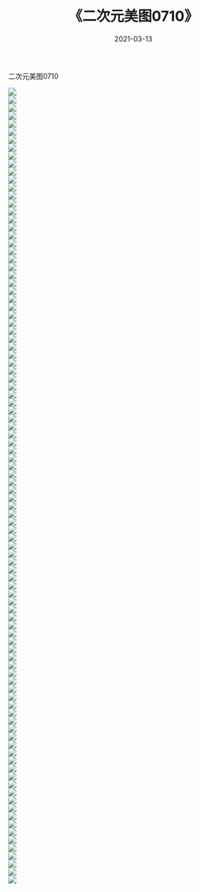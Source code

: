 ﻿---
layout: post
title:  《二次元美图0710》
date:   2021-03-13
img: http://imgx.orgx.ga/二次元/2021/二次元美图0710/000.jpg
categories: [美女, 清纯, 唯美]
---

二次元美图0710

 ![](http://imgx.orgx.ga/二次元/2021/二次元美图0710/001.png) <br>![](http://imgx.orgx.ga/二次元/2021/二次元美图0710/002.png) <br>![](http://imgx.orgx.ga/二次元/2021/二次元美图0710/003.png) <br>![](http://imgx.orgx.ga/二次元/2021/二次元美图0710/004.png) <br>![](http://imgx.orgx.ga/二次元/2021/二次元美图0710/005.png) <br>![](http://imgx.orgx.ga/二次元/2021/二次元美图0710/006.png) <br>![](http://imgx.orgx.ga/二次元/2021/二次元美图0710/007.png) <br>![](http://imgx.orgx.ga/二次元/2021/二次元美图0710/008.png) <br>![](http://imgx.orgx.ga/二次元/2021/二次元美图0710/009.png) <br>![](http://imgx.orgx.ga/二次元/2021/二次元美图0710/010.png) <br>![](http://imgx.orgx.ga/二次元/2021/二次元美图0710/011.png) <br>![](http://imgx.orgx.ga/二次元/2021/二次元美图0710/012.png) <br>![](http://imgx.orgx.ga/二次元/2021/二次元美图0710/013.png) <br>![](http://imgx.orgx.ga/二次元/2021/二次元美图0710/014.png) <br>![](http://imgx.orgx.ga/二次元/2021/二次元美图0710/015.png) <br>![](http://imgx.orgx.ga/二次元/2021/二次元美图0710/016.png) <br>![](http://imgx.orgx.ga/二次元/2021/二次元美图0710/017.png) <br>![](http://imgx.orgx.ga/二次元/2021/二次元美图0710/018.png) <br>![](http://imgx.orgx.ga/二次元/2021/二次元美图0710/019.png) <br>![](http://imgx.orgx.ga/二次元/2021/二次元美图0710/020.png) <br>![](http://imgx.orgx.ga/二次元/2021/二次元美图0710/021.png) <br>![](http://imgx.orgx.ga/二次元/2021/二次元美图0710/022.png) <br>![](http://imgx.orgx.ga/二次元/2021/二次元美图0710/023.png) <br>![](http://imgx.orgx.ga/二次元/2021/二次元美图0710/024.png) <br>![](http://imgx.orgx.ga/二次元/2021/二次元美图0710/025.png) <br>![](http://imgx.orgx.ga/二次元/2021/二次元美图0710/026.png) <br>![](http://imgx.orgx.ga/二次元/2021/二次元美图0710/027.png) <br>![](http://imgx.orgx.ga/二次元/2021/二次元美图0710/028.png) <br>![](http://imgx.orgx.ga/二次元/2021/二次元美图0710/029.png) <br>![](http://imgx.orgx.ga/二次元/2021/二次元美图0710/030.png) <br>![](http://imgx.orgx.ga/二次元/2021/二次元美图0710/031.png) <br>![](http://imgx.orgx.ga/二次元/2021/二次元美图0710/032.png) <br>![](http://imgx.orgx.ga/二次元/2021/二次元美图0710/033.png) <br>![](http://imgx.orgx.ga/二次元/2021/二次元美图0710/034.png) <br>![](http://imgx.orgx.ga/二次元/2021/二次元美图0710/035.png) <br>![](http://imgx.orgx.ga/二次元/2021/二次元美图0710/036.png) <br>![](http://imgx.orgx.ga/二次元/2021/二次元美图0710/037.png) <br>![](http://imgx.orgx.ga/二次元/2021/二次元美图0710/038.png) <br>![](http://imgx.orgx.ga/二次元/2021/二次元美图0710/039.png) <br>![](http://imgx.orgx.ga/二次元/2021/二次元美图0710/040.png) <br>![](http://imgx.orgx.ga/二次元/2021/二次元美图0710/041.png) <br>![](http://imgx.orgx.ga/二次元/2021/二次元美图0710/042.png) <br>![](http://imgx.orgx.ga/二次元/2021/二次元美图0710/043.png) <br>![](http://imgx.orgx.ga/二次元/2021/二次元美图0710/044.png) <br>![](http://imgx.orgx.ga/二次元/2021/二次元美图0710/045.png) <br>![](http://imgx.orgx.ga/二次元/2021/二次元美图0710/046.png) <br>![](http://imgx.orgx.ga/二次元/2021/二次元美图0710/047.png) <br>![](http://imgx.orgx.ga/二次元/2021/二次元美图0710/048.png) <br>![](http://imgx.orgx.ga/二次元/2021/二次元美图0710/049.png) <br>![](http://imgx.orgx.ga/二次元/2021/二次元美图0710/050.png) <br>![](http://imgx.orgx.ga/二次元/2021/二次元美图0710/051.png) <br>![](http://imgx.orgx.ga/二次元/2021/二次元美图0710/052.png) <br>![](http://imgx.orgx.ga/二次元/2021/二次元美图0710/053.png) <br>![](http://imgx.orgx.ga/二次元/2021/二次元美图0710/054.png) <br>![](http://imgx.orgx.ga/二次元/2021/二次元美图0710/055.png) <br>![](http://imgx.orgx.ga/二次元/2021/二次元美图0710/056.png) <br>![](http://imgx.orgx.ga/二次元/2021/二次元美图0710/057.png) <br>![](http://imgx.orgx.ga/二次元/2021/二次元美图0710/058.png) <br>![](http://imgx.orgx.ga/二次元/2021/二次元美图0710/059.png) <br>![](http://imgx.orgx.ga/二次元/2021/二次元美图0710/060.png) <br>![](http://imgx.orgx.ga/二次元/2021/二次元美图0710/061.png) <br>![](http://imgx.orgx.ga/二次元/2021/二次元美图0710/062.png) <br>![](http://imgx.orgx.ga/二次元/2021/二次元美图0710/063.png) <br>![](http://imgx.orgx.ga/二次元/2021/二次元美图0710/064.png) <br>![](http://imgx.orgx.ga/二次元/2021/二次元美图0710/065.png) <br>![](http://imgx.orgx.ga/二次元/2021/二次元美图0710/066.png) <br>![](http://imgx.orgx.ga/二次元/2021/二次元美图0710/067.png) <br>![](http://imgx.orgx.ga/二次元/2021/二次元美图0710/068.png) <br>![](http://imgx.orgx.ga/二次元/2021/二次元美图0710/069.png) <br>![](http://imgx.orgx.ga/二次元/2021/二次元美图0710/070.png) <br>![](http://imgx.orgx.ga/二次元/2021/二次元美图0710/071.png) <br>![](http://imgx.orgx.ga/二次元/2021/二次元美图0710/072.png) <br>![](http://imgx.orgx.ga/二次元/2021/二次元美图0710/073.png) <br>![](http://imgx.orgx.ga/二次元/2021/二次元美图0710/074.png) <br>![](http://imgx.orgx.ga/二次元/2021/二次元美图0710/075.png) <br>![](http://imgx.orgx.ga/二次元/2021/二次元美图0710/076.png) <br>![](http://imgx.orgx.ga/二次元/2021/二次元美图0710/077.png) <br>![](http://imgx.orgx.ga/二次元/2021/二次元美图0710/078.png) <br>![](http://imgx.orgx.ga/二次元/2021/二次元美图0710/079.png) <br>![](http://imgx.orgx.ga/二次元/2021/二次元美图0710/080.png) <br>![](http://imgx.orgx.ga/二次元/2021/二次元美图0710/081.png) <br>![](http://imgx.orgx.ga/二次元/2021/二次元美图0710/082.png) <br>![](http://imgx.orgx.ga/二次元/2021/二次元美图0710/083.png) <br>![](http://imgx.orgx.ga/二次元/2021/二次元美图0710/084.png) <br>![](http://imgx.orgx.ga/二次元/2021/二次元美图0710/085.png) <br>![](http://imgx.orgx.ga/二次元/2021/二次元美图0710/086.png) <br>![](http://imgx.orgx.ga/二次元/2021/二次元美图0710/087.png) <br>![](http://imgx.orgx.ga/二次元/2021/二次元美图0710/088.png) <br>![](http://imgx.orgx.ga/二次元/2021/二次元美图0710/089.png) <br>![](http://imgx.orgx.ga/二次元/2021/二次元美图0710/090.png) <br>![](http://imgx.orgx.ga/二次元/2021/二次元美图0710/091.png) <br>![](http://imgx.orgx.ga/二次元/2021/二次元美图0710/092.png) <br>![](http://imgx.orgx.ga/二次元/2021/二次元美图0710/093.png) <br>![](http://imgx.orgx.ga/二次元/2021/二次元美图0710/094.png) <br>![](http://imgx.orgx.ga/二次元/2021/二次元美图0710/095.png) <br>![](http://imgx.orgx.ga/二次元/2021/二次元美图0710/096.png) <br>![](http://imgx.orgx.ga/二次元/2021/二次元美图0710/097.png) <br>![](http://imgx.orgx.ga/二次元/2021/二次元美图0710/098.png) <br>![](http://imgx.orgx.ga/二次元/2021/二次元美图0710/099.png) <br>![](http://imgx.orgx.ga/二次元/2021/二次元美图0710/100.png) <br>